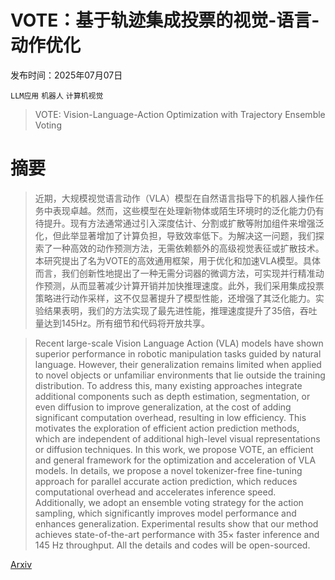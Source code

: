 # VOTE：基于轨迹集成投票的视觉-语言-动作优化

发布时间：2025年07月07日

`LLM应用` `机器人` `计算机视觉`

> VOTE: Vision-Language-Action Optimization with Trajectory Ensemble Voting

# 摘要

> 近期，大规模视觉语言动作（VLA）模型在自然语言指导下的机器人操作任务中表现卓越。然而，这些模型在处理新物体或陌生环境时的泛化能力仍有待提升。现有方法通常通过引入深度估计、分割或扩散等附加组件来增强泛化，但此举显著增加了计算负担，导致效率低下。为解决这一问题，我们探索了一种高效的动作预测方法，无需依赖额外的高级视觉表征或扩散技术。本研究提出了名为VOTE的高效通用框架，用于优化和加速VLA模型。具体而言，我们创新性地提出了一种无需分词器的微调方法，可实现并行精准动作预测，从而显著减少计算开销并加快推理速度。此外，我们采用集成投票策略进行动作采样，这不仅显著提升了模型性能，还增强了其泛化能力。实验结果表明，我们的方法实现了最先进性能，推理速度提升了35倍，吞吐量达到145Hz。所有细节和代码将开放共享。

> Recent large-scale Vision Language Action (VLA) models have shown superior performance in robotic manipulation tasks guided by natural language. However, their generalization remains limited when applied to novel objects or unfamiliar environments that lie outside the training distribution. To address this, many existing approaches integrate additional components such as depth estimation, segmentation, or even diffusion to improve generalization, at the cost of adding significant computation overhead, resulting in low efficiency. This motivates the exploration of efficient action prediction methods, which are independent of additional high-level visual representations or diffusion techniques. In this work, we propose VOTE, an efficient and general framework for the optimization and acceleration of VLA models. In details, we propose a novel tokenizer-free fine-tuning approach for parallel accurate action prediction, which reduces computational overhead and accelerates inference speed. Additionally, we adopt an ensemble voting strategy for the action sampling, which significantly improves model performance and enhances generalization. Experimental results show that our method achieves state-of-the-art performance with 35$\times$ faster inference and 145 Hz throughput. All the details and codes will be open-sourced.

[Arxiv](https://arxiv.org/abs/2507.05116)